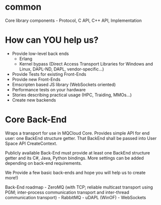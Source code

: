 common
======
Core library components - Protocol, C API, C++ API, Implementation

How can YOU help us?
======
 - Provide low-level back ends
   - Erlang
   - Kernel bypass (Direct Access Transport Libraries for Windows and Linux, DAPL-ND, DAPL, vendor-specific...)
 - Provide Tests for existing Front-Ends
 - Provide new Front-Ends
 - Emscripten based JS library (WebSockets oriented)
 - Performance tests on your hardware
 - Stories describing practical usage (HPC, Traiding, MMOs...)
 - Create new backends

Core Back-End
======
Wraps a transport for use in MQCloud Core. 
Provides simple API for end user: one BackEnd structure getter. That BackEnd shall be passed into User Space API CreateContext.

Publicly available Back-End must provide at least one BackEnd structure getter and its C#, Java, Python bindings. More settings can be added depending on back-end requirements.

We Provide a few basic back-ends and hope you will help us to create more!)

Back-End roadmap
	- ZeroMQ (with TCP; reliable multicast transport using PGM; inter-process communication transport and inter-thread communication transport)
	- RabbitMQ
	- uDAPL (WinOF)
	- WebSockets
